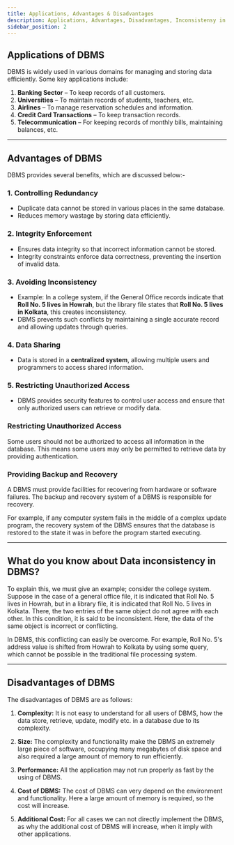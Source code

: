 ```yaml
---
title: Applications, Advantages & Disadvantages
description: Applications, Advantages, Disadvantages, Inconsistensy in DBMS.
sidebar_position: 2
---
```


## Applications of DBMS

DBMS is widely used in various domains for managing and storing data efficiently. Some key applications include:

1. **Banking Sector** – To keep records of all customers.
2. **Universities** – To maintain records of students, teachers, etc.
3. **Airlines** – To manage reservation schedules and information.
4. **Credit Card Transactions** – To keep transaction records.
5. **Telecommunication** – For keeping records of monthly bills, maintaining balances, etc.

--- 

## Advantages of DBMS

DBMS provides several benefits, which are discussed below:-

### 1. Controlling Redundancy
- Duplicate data cannot be stored in various places in the same database.
- Reduces memory wastage by storing data efficiently.

### 2. Integrity Enforcement 
- Ensures data integrity so that incorrect information cannot be stored.
- Integrity constraints enforce data correctness, preventing the insertion of invalid data.

### 3. Avoiding Inconsistency
- Example: In a college system, if the General Office records indicate that **Roll No. 5 lives in Howrah**, but the library file states that **Roll No. 5 lives in Kolkata**, this creates inconsistency.
- DBMS prevents such conflicts by maintaining a single accurate record and allowing updates through queries.

### 4. Data Sharing
- Data is stored in a **centralized system**, allowing multiple users and programmers to access shared information.

### 5. Restricting Unauthorized Access
- DBMS provides security features to control user access and ensure that only authorized users can retrieve or modify data.

### Restricting Unauthorized Access

Some users should not be authorized to access all information in the database. This means some users may only be permitted to retrieve data by providing authentication.

### Providing Backup and Recovery

A DBMS must provide facilities for recovering from hardware or software failures. The backup and recovery system of a DBMS is responsible for recovery.

For example, if any computer system fails in the middle of a complex update program, the recovery system of the DBMS ensures that the database is restored to the state it was in before the program started executing.


---

## What do you know about Data inconsistency in DBMS?

To explain this, we must give an example; consider the college system. Suppose in the case of a general office file, it is indicated that Roll No. 5 lives in Howrah, but in a library file, it is indicated that Roll No. 5 lives in Kolkata. There, the two entries of the same object do not agree with each other. In this condition, it is said to be inconsistent. Here, the data of the same object is incorrect or conflicting. 

In DBMS, this conflicting can easily be overcome. For example, Roll No. 5's address value is shifted from Howrah to Kolkata by using some query, which cannot be possible in the traditional file processing system.

---

## Disadvantages of DBMS

The disadvantages of DBMS are as follows:

1. **Complexity:** It is not easy to understand for all users of DBMS, how the data store, retrieve, update, modify etc. in a database due to its complexity.

2. **Size:** The complexity and functionality make the DBMS an extremely large piece of software, occupying many megabytes of disk space and also required a large amount of memory to run efficiently.

3. **Performance:** All the application may not run properly as fast by the using of DBMS.

4. **Cost of DBMS:** The cost of DBMS can very depend on the environment and functionality. Here a large amount of memory is required, so the cost will increase.

5. **Additional Cost:** For all cases we can not directly implement the DBMS, as why the additional cost of DBMS will increase, when it imply with other applications.

